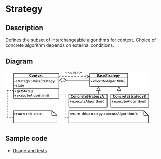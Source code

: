 # Strategy

## Description

Defines the subset of interchangeable algorithms for context. Choice of concrete algorithm depends on external conditions.

## Diagram

![Strategy](strategy.png)

## Sample code

* [Usage and tests](./../../test/strategy-tests.js)